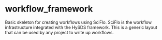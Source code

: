 # workflow_framework
Basic skeleton for creating workflows using SciFlo. SciFlo is the workflow infrastructure integrated with the HySDS framework. This is a generic layout that can be used by any project to write up workflows.
